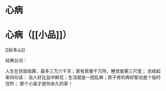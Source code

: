 # 心病




# 心病（[[小品]]）

[[赵本山]]

经典台词：

人生在世屈指算，最多三万六千天；家有房屋千万所，睡觉就需三尺宽；
总结起来四句话：
说人好比盆中鲜花；生活就是一团乱麻；房子修的再好那也是个临时住所；
那个小盒才是你永久的家！


